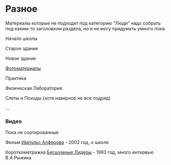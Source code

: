 <!--?title Разное -->

# Разное

Материалы которые не подходят под категорию "Люди" надо собрать под каким-то
заголовком раздела, но я не могу придумать умного пока.

Начало школы

Старое здание

Новое здание

[Фотоматериалы](./photos.html)

Практика

Физическая Лаборатория

Слеты и Походы (хотя наверное не все подряд)

...

### Видео

Пока не сортированные

Фильм [Импульс Алферова](/other/videos/impulse.html) - 2002 год, о школе

Короткометражка [Бесшумные Лидеры](/other/videos/silent-leaders.html) - 1993 год,
много интервью В.А.Рыжика
